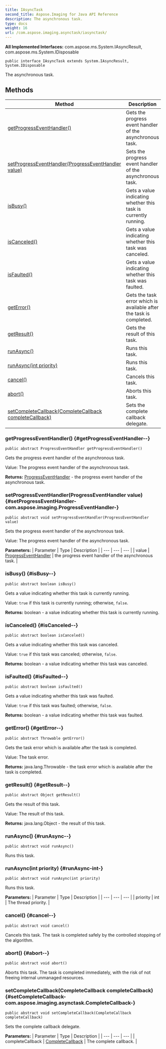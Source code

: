 ```yaml
---
title: IAsyncTask
second_title: Aspose.Imaging for Java API Reference
description: The asynchronous task.
type: docs
weight: 16
url: /com.aspose.imaging.asynctask/iasynctask/
---
```

**All Implemented Interfaces:**
com.aspose.ms.System.IAsyncResult, com.aspose.ms.System.IDisposable
```
public interface IAsyncTask extends System.IAsyncResult, System.IDisposable
```

The asynchronous task.
## Methods

| Method | Description |
| --- | --- |
| [getProgressEventHandler()](#getProgressEventHandler--) | Gets the progress event handler of the asynchronous task. |
| [setProgressEventHandler(ProgressEventHandler value)](#setProgressEventHandler-com.aspose.imaging.ProgressEventHandler-) | Sets the progress event handler of the asynchronous task. |
| [isBusy()](#isBusy--) | Gets a value indicating whether this task is currently running. |
| [isCanceled()](#isCanceled--) | Gets a value indicating whether this task was canceled. |
| [isFaulted()](#isFaulted--) | Gets a value indicating whether this task was faulted. |
| [getError()](#getError--) | Gets the task error which is available after the task is completed. |
| [getResult()](#getResult--) | Gets the result of this task. |
| [runAsync()](#runAsync--) | Runs this task. |
| [runAsync(int priority)](#runAsync-int-) | Runs this task. |
| [cancel()](#cancel--) | Cancels this task. |
| [abort()](#abort--) | Aborts this task. |
| [setCompleteCallback(CompleteCallback completeCallback)](#setCompleteCallback-com.aspose.imaging.asynctask.CompleteCallback-) | Sets the complete callback delegate. |
### getProgressEventHandler() {#getProgressEventHandler--}
```
public abstract ProgressEventHandler getProgressEventHandler()
```


Gets the progress event handler of the asynchronous task.

Value: The progress event handler of the asynchronous task.

**Returns:**
[ProgressEventHandler](../../com.aspose.imaging/progresseventhandler) - the progress event handler of the asynchronous task.
### setProgressEventHandler(ProgressEventHandler value) {#setProgressEventHandler-com.aspose.imaging.ProgressEventHandler-}
```
public abstract void setProgressEventHandler(ProgressEventHandler value)
```


Sets the progress event handler of the asynchronous task.

Value: The progress event handler of the asynchronous task.

**Parameters:**
| Parameter | Type | Description |
| --- | --- | --- |
| value | [ProgressEventHandler](../../com.aspose.imaging/progresseventhandler) | the progress event handler of the asynchronous task. |

### isBusy() {#isBusy--}
```
public abstract boolean isBusy()
```


Gets a value indicating whether this task is currently running.

Value: `true` if this task is currently running; otherwise, `false`.

**Returns:**
boolean - a value indicating whether this task is currently running.
### isCanceled() {#isCanceled--}
```
public abstract boolean isCanceled()
```


Gets a value indicating whether this task was canceled.

Value: `true` if this task was canceled; otherwise, `false`.

**Returns:**
boolean - a value indicating whether this task was canceled.
### isFaulted() {#isFaulted--}
```
public abstract boolean isFaulted()
```


Gets a value indicating whether this task was faulted.

Value: `true` if this task was faulted; otherwise, `false`.

**Returns:**
boolean - a value indicating whether this task was faulted.
### getError() {#getError--}
```
public abstract Throwable getError()
```


Gets the task error which is available after the task is completed.

Value: The task error.

**Returns:**
java.lang.Throwable - the task error which is available after the task is completed.
### getResult() {#getResult--}
```
public abstract Object getResult()
```


Gets the result of this task.

Value: The result of this task.

**Returns:**
java.lang.Object - the result of this task.
### runAsync() {#runAsync--}
```
public abstract void runAsync()
```


Runs this task.

### runAsync(int priority) {#runAsync-int-}
```
public abstract void runAsync(int priority)
```


Runs this task.

**Parameters:**
| Parameter | Type | Description |
| --- | --- | --- |
| priority | int | The thread priority. |

### cancel() {#cancel--}
```
public abstract void cancel()
```


Cancels this task. The task is completed safely by the controlled stopping of the algorithm.

### abort() {#abort--}
```
public abstract void abort()
```


Aborts this task. The task is completed immediately, with the risk of not freeing internal unmanaged resources.

### setCompleteCallback(CompleteCallback completeCallback) {#setCompleteCallback-com.aspose.imaging.asynctask.CompleteCallback-}
```
public abstract void setCompleteCallback(CompleteCallback completeCallback)
```


Sets the complete callback delegate.

**Parameters:**
| Parameter | Type | Description |
| --- | --- | --- |
| completeCallback | [CompleteCallback](../../com.aspose.imaging.asynctask/completecallback) | The complete callback. |

